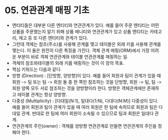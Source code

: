 # 05. 연관관계 매핑 기초
- 엔티티들은 대부분 다른 엔티티와 연관관계가 있다. 예를 들어 주문 엔티티는 어떤 상품을 주문했는지 알기 위해 상품 에니티와 연관관계가 있고 상품 엔티티는 카테고리, 재고 등 또 다른 엔티티와 관계가 있다.
- 그런데 객체는 참조(주소)를 사용해 관계를 맺고 테이블은 외래 키를 사용해 관계를 맺는다. 이 둘은 완전히 다른 특징을 가진다. 객체 관계 매핑(ORM)에서 가장 어려운 부분이 바로 객체 연관관계와 테이블 연관관계를
매핑하는 일.
- 객체의 참조와테이블의 외래 키를 매핑하는 것이 이 장의 목표.
- 핵심 키워드는 다음과 같다.
- 방향 (Direction) : [단방향, 양방향]이 있다. 예를 들어 회원과 팀이 관계가 있을 때 회원 -> 팀 또는 팀 -> 회원 둘 중 한 쪽만 참조하는 것을 단방향, 회원 -> 팀, 팀 -> 회원 양쪽 모두 서로 참조하는
것을 양방향이라 한다. 방향은 객체관계에만 존재하고 테이블 관계는 항상 양방향.
- 다중성 (Multiplicity) : [다대일(N:1), 일대다(1:N), 다대다(N:M)] 다중성이 있다. 예를 들어 회원과 팀이 관계가 있을 때 여러 회원은 한 팀에 속하므로 회원과 팀은 다대일 관계. 반대로 한 팀에 여러 
회원이 소속될 수 있으므로 팀과 회원은 일대다 관계.
- 연관관계의 주인(owner) : 객체를 양방향 연관관계로 만들면 연관관계의 주인을 정해야 한다.
